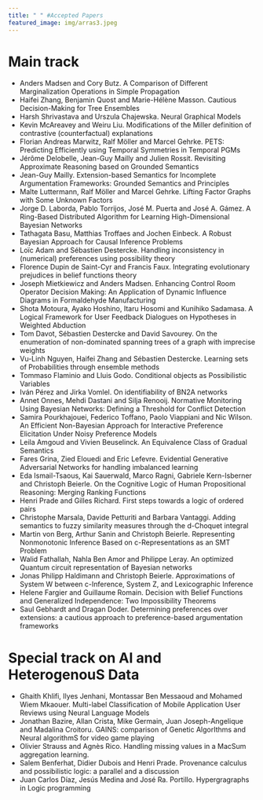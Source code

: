 ```yaml
---
title: " " #Accepted Papers
featured_image: img/arras3.jpeg
---
```


# Main track

- Anders Madsen and Cory Butz. A Comparison of Different Marginalization Operations in Simple Propagation
- Haifei Zhang, Benjamin Quost and Marie-Hélène Masson. Cautious Decision-Making for Tree Ensembles
- Harsh Shrivastava and Urszula Chajewska. Neural Graphical Models
- Kevin McAreavey and Weiru Liu. Modifications of the Miller definition of contrastive (counterfactual) explanations
- Florian Andreas Marwitz, Ralf Möller and Marcel Gehrke. PETS: Predicting Efficiently using Temporal Symmetries in Temporal PGMs
- Jérôme Delobelle, Jean-Guy Mailly and Julien Rossit. Revisiting Approximate Reasoning based on Grounded Semantics
- Jean-Guy Mailly. Extension-based Semantics for Incomplete Argumentation Frameworks: Grounded Semantics and Principles
- Malte Luttermann, Ralf Möller and Marcel Gehrke. Lifting Factor Graphs with Some Unknown Factors
- Jorge D. Laborda, Pablo Torrijos, José M. Puerta and José A. Gámez. A Ring-Based Distributed Algorithm for Learning High-Dimensional Bayesian Networks
- Tathagata Basu, Matthias Troffaes and Jochen Einbeck. A Robust Bayesian Approach for Causal Inference Problems
- Loïc Adam and Sébastien Destercke. Handling inconsistency in (numerical) preferences using possibility theory
- Florence Dupin de Saint-Cyr and Francis Faux. Integrating evolutionary prejudices in belief functions theory
- Joseph Mietkiewicz and Anders Madsen. Enhancing Control Room Operator Decision Making: An Application of Dynamic Influence Diagrams in Formaldehyde Manufacturing
- Shota Motoura, Ayako Hoshino, Itaru Hosomi and Kunihiko Sadamasa. A Logical Framework for User Feedback Dialogues on Hypotheses in Weighted Abduction
- Tom Davot, Sébastien Destercke and David Savourey. On the enumeration of non-dominated spanning trees of a graph with imprecise weights
- Vu-Linh Nguyen, Haifei Zhang and Sébastien Destercke. Learning sets of Probabilities through ensemble methods
- Tommaso Flaminio and Lluis Godo. Conditional objects as Possibilistic Variables
- Iván Pérez and Jirka Vomlel. On identifiability of BN2A networks
- Annet Onnes, Mehdi Dastani and Silja Renooij. Normative Monitoring Using Bayesian Networks: Defining a Threshold for Conflict Detection
- Samira Pourkhajouei, Federico Toffano, Paolo Viappiani and Nic Wilson. An Efficient Non-Bayesian Approach for Interactive Preference Elicitation Under Noisy Preference Models
- Leila Amgoud and Vivien Beuselinck. An Equivalence Class of Gradual Semantics
- Fares Grina, Zied Elouedi and Eric Lefevre. Evidential Generative Adversarial Networks for handling imbalanced learning
- Eda Ismail-Tsaous, Kai Sauerwald, Marco Ragni, Gabriele Kern-Isberner and Christoph Beierle. On the Cognitive Logic of Human Propositional Reasoning: Merging Ranking Functions
- Henri Prade and Gilles Richard. First steps towards a logic of ordered pairs
- Christophe Marsala, Davide Petturiti and Barbara Vantaggi. Adding semantics to fuzzy similarity measures through the d-Choquet integral
- Martin von Berg, Arthur Sanin and Christoph Beierle. Representing Nonmonotonic Inference Based on c-Representations as an SMT Problem
- Walid Fathallah, Nahla Ben Amor and Philippe Leray. An optimized Quantum circuit representation of Bayesian networks
- Jonas Philipp Haldimann and Christoph Beierle. Approximations of System W between c-Inference, System Z, and Lexicographic Inference
- Helene Fargier and Guillaume Romain. Decision with Belief Functions and Generalized Independence: Two Impossibility Theorems
- Saul Gebhardt and Dragan Doder. Determining preferences over extensions: a cautious approach to preference-based argumentation frameworks

# Special track on AI and HeterogenouS Data

- Ghaith Khlifi, Ilyes Jenhani, Montassar Ben Messaoud and Mohamed Wiem Mkaouer. Multi-label Classification of Mobile Application User Reviews using Neural Language Models
- Jonathan Bazire, Allan Crista, Mike Germain, Juan Joseph-Angelique and Madalina Croitoru. GAINS: comparison of Genetic AlgorIthms and Neural algorithmS for video game playing
- Olivier Strauss and Agnès Rico. Handling missing values in a MacSum aggregation learning.
- Salem Benferhat, Didier Dubois and Henri Prade. Provenance calculus and possibilistic logic: a parallel and a discussion
- Juan Carlos Díaz, Jesús Medina and José Ra. Portillo. Hypergragraphs in Logic programming
